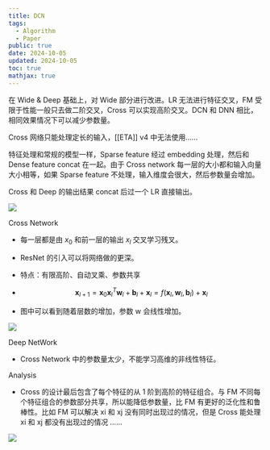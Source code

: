 ```yaml
---
title: DCN
tags:
  - Algorithm
  - Paper
public: true
date: 2024-10-05
updated: 2024-10-05
toc: true
mathjax: true
---
```


在 Wide & Deep 基础上，对 Wide 部分进行改进。LR 无法进行特征交叉，FM 受限于性能一般只去做二阶交叉，Cross 可以实现高阶交叉。DCN 和 DNN 相比，相同效果情况下可以减少参数量。

Cross 网络只能处理定长的输入，[[ETA]] v4 中无法使用……

特征处理和常规的模型一样，Sparse feature 经过 embedding 处理，然后和 Dense feature concat 在一起。由于 Cross network 每一层的大小都和输入向量大小相等，如果 Sparse feature 不处理，输入维度会很大，然后参数量会增加。

Cross 和 Deep 的输出结果 concat 后过一个 LR 直接输出。

![](https://media.xiang578.com/15715510222588.jpg)

Cross Network

  + 每一层都是由 $x_0$ 和前一层的输出 $x_l$ 交叉学习残叉。

  + ResNet 的引入可以将网络做的更深。

  + 特点：有限高阶、自动叉乘、参数共享

  + $$\mathbf{x}_{l+1}=\mathbf{x}_{0} \mathbf{x}_{l}^{T} \mathbf{w}_{l}+\mathbf{b}_{l}+\mathbf{x}_{l}=f\left(\mathbf{x}_{l}, \mathbf{w}_{l}, \mathbf{b}_{l}\right)+\mathbf{x}_{l}$$

  + 图中可以看到随着层数的增加，参数 w 会线性增加。

![](https://media.xiang578.com/15715516832402.jpg)

Deep NetWork

  + Cross Network 中的参数量太少，不能学习高维的非线性特征。

Analysis

  + Cross 的设计最后包含了每个特征的从 1 阶到高阶的特征组合。与 FM 不同每个特征组合的参数部分共享，所以能降低参数量，比 FM 有更好的泛化性和鲁棒性。比如 FM 可以解决 xi 和 xj 没有同时出现过的情况，但是 Cross 能处理 xi 和 xj 都没有出现过的情况 ……

![](https://media.xiang578.com/15715525186005.jpg)
